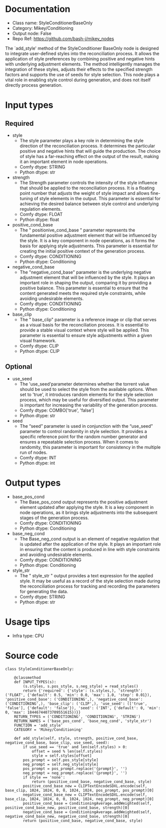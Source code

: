 # Documentation
- Class name: StyleConditionerBaseOnly
- Category: Mikey/Conditioning
- Output node: False
- Repo Ref: https://github.com/bash-j/mikey_nodes

The `add_style' method of the StyleConditioner BaseOnly node is designed to integrate user-defined styles into the reconciliation process. It allows the application of style preferences by combining positive and negative hints with underlying adjustment elements. The method intelligently manages the integration of these styles, adjusts their effects to the specified strength factors and supports the use of seeds for style selection. This node plays a vital role in enabling style control during generation, and does not itself directly process generation.

# Input types
## Required
- style
    - The style parameter plays a key role in determining the style direction of the reconciliation process. It determines the particular positive and negative hints that will guide the production. The choice of style has a far-reaching effect on the output of the result, making it an important element in node operations.
    - Comfy dtype: STRING
    - Python dtype: str
- strength
    - The Strength parameter controls the intensity of the style influence that should be applied to the reconciliation process. It is a floating point number that adjusts the weight of style impact and allows fine-tuning of style elements in the output. This parameter is essential for achieving the desired balance between style control and underlying regulation elements.
    - Comfy dtype: FLOAT
    - Python dtype: float
- positive_cond_base
    - The " positionive_cond_base " parameter represents the fundamental positive adjustment element that will be influenced by the style. It is a key component in node operations, as it forms the basis for applying style adjustments. This parameter is essential for creating the initial positive context of the generation process.
    - Comfy dtype: CONDITIONING
    - Python dtype: Conditioning
- negative_cond_base
    - The "negative_cond_base" parameter is the underlying negative adjustment element that will be influenced by the style. It plays an important role in shaping the output, comparing it by providing a positive balance. This parameter is essential to ensure that the content generated meets the required style constraints, while avoiding undesirable elements.
    - Comfy dtype: CONDITIONING
    - Python dtype: Conditioning
- base_clip
    - The " base_clip" parameter is a reference image or clip that serves as a visual basis for the reconciliation process. It is essential to provide a stable visual context where style will be applied. This parameter is essential to ensure style adjustments within a given visual framework.
    - Comfy dtype: CLIP
    - Python dtype: CLIP
## Optional
- use_seed
    - The 'use_seed'parameter determines whether the torrent value should be used to select the style from the available options. When set to 'true', it introduces random elements for the style selection process, which may be useful for diversified output. This parameter is important for increasing the variability of the generation process.
    - Comfy dtype: COMBO['true', 'false']
    - Python dtype: str
- seed
    - The “seed” parameter is used in conjunction with the “use_seed” parameter to control randomity in style selection. It provides a specific reference point for the random number generator and ensures a repeatable selection process. When it comes to randomity, this parameter is important for consistency in the multiple run of nodes.
    - Comfy dtype: INT
    - Python dtype: int

# Output types
- base_pos_cond
    - The Base_pos_cond output represents the positive adjustment element updated after applying the style. It is a key component in node operations, as it brings style adjustments into the subsequent stages of the generation process.
    - Comfy dtype: CONDITIONING
    - Python dtype: Conditioning
- base_neg_cond
    - The Base_neg_cond output is an element of negative regulation that is updated after the application of the style. It plays an important role in ensuring that the content is produced in line with style constraints and avoiding undesirable elements.
    - Comfy dtype: CONDITIONING
    - Python dtype: Conditioning
- style_str
    - The " style_str " output provides a text expression for the applied style. It may be useful as a record of the style selection made during the reconciliation process for tracking and recording the parameters for generating the data.
    - Comfy dtype: STRING
    - Python dtype: str

# Usage tips
- Infra type: CPU

# Source code
```
class StyleConditionerBaseOnly:

    @classmethod
    def INPUT_TYPES(s):
        (s.styles, s.pos_style, s.neg_style) = read_styles()
        return {'required': {'style': (s.styles,), 'strength': ('FLOAT', {'default': 0.5, 'min': 0.0, 'max': 1.0, 'step': 0.01}), 'positive_cond_base': ('CONDITIONING',), 'negative_cond_base': ('CONDITIONING',), 'base_clip': ('CLIP',), 'use_seed': (['true', 'false'], {'default': 'false'}), 'seed': ('INT', {'default': 0, 'min': 0, 'max': 18446744073709551615})}}
    RETURN_TYPES = ('CONDITIONING', 'CONDITIONING', 'STRING')
    RETURN_NAMES = ('base_pos_cond', 'base_neg_cond', 'style_str')
    FUNCTION = 'add_style'
    CATEGORY = 'Mikey/Conditioning'

    def add_style(self, style, strength, positive_cond_base, negative_cond_base, base_clip, use_seed, seed):
        if use_seed == 'true' and len(self.styles) > 0:
            offset = seed % len(self.styles)
            style = self.styles[offset]
        pos_prompt = self.pos_style[style]
        neg_prompt = self.neg_style[style]
        pos_prompt = pos_prompt.replace('{prompt}', '')
        neg_prompt = neg_prompt.replace('{prompt}', '')
        if style == 'none':
            return (positive_cond_base, negative_cond_base, style)
        positive_cond_base_new = CLIPTextEncodeSDXL.encode(self, base_clip, 1024, 1024, 0, 0, 1024, 1024, pos_prompt, pos_prompt)[0]
        negative_cond_base_new = CLIPTextEncodeSDXL.encode(self, base_clip, 1024, 1024, 0, 0, 1024, 1024, neg_prompt, neg_prompt)[0]
        positive_cond_base = ConditioningAverage.addWeighted(self, positive_cond_base_new, positive_cond_base, strength)[0]
        negative_cond_base = ConditioningAverage.addWeighted(self, negative_cond_base_new, negative_cond_base, strength)[0]
        return (positive_cond_base, negative_cond_base, style)
```